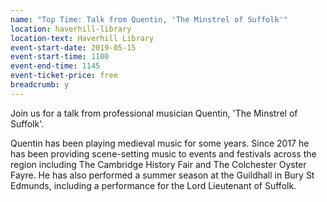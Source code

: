 ```yaml
---
name: "Top Time: Talk from Quentin, 'The Minstrel of Suffolk'"
location: haverhill-library
location-text: Haverhill Library
event-start-date: 2019-05-15
event-start-time: 1100
event-end-time: 1145
event-ticket-price: free
breadcrumb: y
---
```


Join us for a talk from professional musician Quentin, 'The Minstrel of Suffolk'.

Quentin has been playing medieval music for some years. Since 2017 he has been providing scene-setting music to events and festivals across the region including The Cambridge History Fair and The Colchester Oyster Fayre. He has also performed a summer season at the Guildhall in Bury St Edmunds, including a performance for the Lord Lieutenant of Suffolk.

